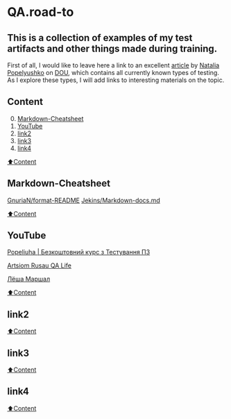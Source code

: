 # QA.road-to

## This is a collection of examples of my test artifacts and other things made during training.

First of all, I would like to leave here a link to an excellent [article](https://dou.ua/forums/topic/40666/) by [Natalia Popelyushko](https://dou.ua/users/nataliia-popelyshko/) on [DOU](https://dou.ua/), which contains all currently known types of testing.
As I explore these types, I will add links to interesting materials on the topic.

## Сontent
0. [Markdown-Cheatsheet](#Markdown-Cheatsheet)
1. [YouTube](#YouTube)
2. [link2](#link2)
3. [link3](#link3)
4. [link4](#link4)


[:arrow_up:Content](#Сontent)

## Markdown-Cheatsheet

[GnuriaN/format-README](https://github.com/GnuriaN/format-README)
[Jekins/Markdown-docs.md](https://gist.github.com/Jekins/2bf2d0638163f1294637)
[]()

[:arrow_up:Content](#Сontent)

## YouTube

[Popeliuha | Безкоштовний курс з Тестування ПЗ](https://www.youtube.com/c/PopeliuhaQA)

[Artsiom Rusau QA Life](https://www.youtube.com/c/ArtsiomRusauQALife)

[Лёша Маршал](https://www.youtube.com/c/%D0%9B%D1%91%D1%88%D0%B0%D0%9C%D0%B0%D1%80%D1%88%D0%B0%D0%BB/featured)


[:arrow_up:Content](#Сontent)


## link2

[:arrow_up:Content](#Сontent)


## link3

[:arrow_up:Content](#Сontent)


## link4


[:arrow_up:Content](#Сontent)



